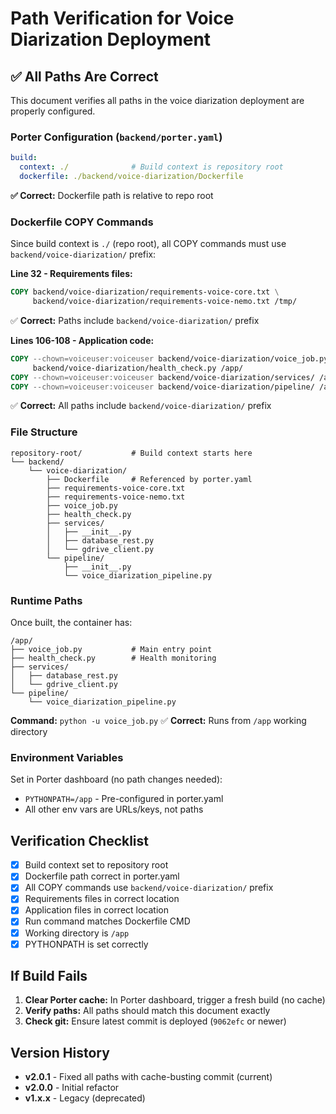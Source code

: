 # Path Verification for Voice Diarization Deployment

## ✅ All Paths Are Correct

This document verifies all paths in the voice diarization deployment are properly configured.

### Porter Configuration (`backend/porter.yaml`)

```yaml
build:
  context: ./              # Build context is repository root
  dockerfile: ./backend/voice-diarization/Dockerfile
```

**✅ Correct:** Dockerfile path is relative to repo root

### Dockerfile COPY Commands

Since build context is `./` (repo root), all COPY commands must use `backend/voice-diarization/` prefix:

**Line 32 - Requirements files:**
```dockerfile
COPY backend/voice-diarization/requirements-voice-core.txt \
     backend/voice-diarization/requirements-voice-nemo.txt /tmp/
```
✅ **Correct:** Paths include `backend/voice-diarization/` prefix

**Lines 106-108 - Application code:**
```dockerfile
COPY --chown=voiceuser:voiceuser backend/voice-diarization/voice_job.py \
     backend/voice-diarization/health_check.py /app/
COPY --chown=voiceuser:voiceuser backend/voice-diarization/services/ /app/services/
COPY --chown=voiceuser:voiceuser backend/voice-diarization/pipeline/ /app/pipeline/
```
✅ **Correct:** All paths include `backend/voice-diarization/` prefix

### File Structure

```
repository-root/           # Build context starts here
└── backend/
    └── voice-diarization/
        ├── Dockerfile     # Referenced by porter.yaml
        ├── requirements-voice-core.txt
        ├── requirements-voice-nemo.txt
        ├── voice_job.py
        ├── health_check.py
        ├── services/
        │   ├── __init__.py
        │   ├── database_rest.py
        │   └── gdrive_client.py
        └── pipeline/
            ├── __init__.py
            └── voice_diarization_pipeline.py
```

### Runtime Paths

Once built, the container has:
```
/app/
├── voice_job.py           # Main entry point
├── health_check.py        # Health monitoring
├── services/
│   ├── database_rest.py
│   └── gdrive_client.py
└── pipeline/
    └── voice_diarization_pipeline.py
```

**Command:** `python -u voice_job.py`
✅ **Correct:** Runs from `/app` working directory

### Environment Variables

Set in Porter dashboard (no path changes needed):
- `PYTHONPATH=/app` - Pre-configured in porter.yaml
- All other env vars are URLs/keys, not paths

## Verification Checklist

- [x] Build context set to repository root
- [x] Dockerfile path correct in porter.yaml
- [x] All COPY commands use `backend/voice-diarization/` prefix
- [x] Requirements files in correct location
- [x] Application files in correct location
- [x] Run command matches Dockerfile CMD
- [x] Working directory is `/app`
- [x] PYTHONPATH is set correctly

## If Build Fails

1. **Clear Porter cache:** In Porter dashboard, trigger a fresh build (no cache)
2. **Verify paths:** All paths should match this document exactly
3. **Check git:** Ensure latest commit is deployed (`9062efc` or newer)

## Version History

- **v2.0.1** - Fixed all paths with cache-busting commit (current)
- **v2.0.0** - Initial refactor
- **v1.x.x** - Legacy (deprecated)